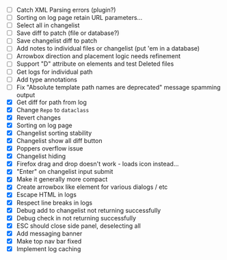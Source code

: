 - [ ] Catch XML Parsing errors (plugin?)
- [ ] Sorting on log page retain URL parameters...
- [ ] Select all in changelist
- [ ] Save diff to patch (file or database?)
- [ ] Save changelist diff to patch
- [ ] Add notes to individual files or changelist (put 'em in a database)
- [ ] Arrowbox direction and placement logic needs refinement
- [ ] Support "D" attribute on elements and test Deleted files
- [ ] Get logs for individual path
- [ ] Add type annotations
- [ ] Fix "Absolute template path names are deprecated" message spamming output
- [x] Get diff for path from log
- [x] Change `Repo` to `dataclass`
- [x] Revert changes
- [x] Sorting on log page
- [x] Changelist sorting stability
- [x] Changelist show all diff button
- [X] Poppers overflow issue
- [X] Changelist hiding
- [X] Firefox drag and drop doesn't work - loads icon instead...
- [X] "Enter" on changelist input submit
- [x] Make it generally more compact
- [x] Create arrowbox like element for various dialogs / etc
- [x] Escape HTML in logs
- [x] Respect line breaks in logs
- [X] Debug add to changelist not returning successfully
- [X] Debug check in not returning successfully
- [X] ESC should close side panel, deselecting all
- [X] Add messaging banner
- [X] Make top nav bar fixed
- [X] Implement log caching